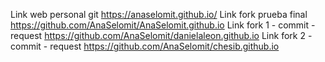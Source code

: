 Link web personal git https://anaselomit.github.io/
Link fork prueba final https://github.com/AnaSelomit/AnaSelomit.github.io
Link fork 1 - commit - request https://github.com/AnaSelomit/danielaleon.github.io
Link fork 2 - commit - request https://github.com/AnaSelomit/chesib.github.io
